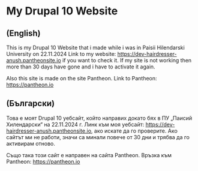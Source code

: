 # My Drupal 10 Website

## (English)
This is my Drupal 10 Website that i made while i was in Paisii Hilendarski University on 22.11.2024
Link to my website: https://dev-hairdresser-anush.pantheonsite.io if you want to check it.
If my site is not working then more than 30 days have gone and i have to activate it again.

Also this site is made on the site Pantheon.
Link to Pantheon: https://pantheon.io

## (Български)

Това е моят Drupal 10 уебсайт, който направих докато бях в ПУ „Паисий Хилендарски“ на 22.11.2024 г.
Линк към моя уебсайт: https://dev-hairdresser-anush.pantheonsite.io, ако искате да го проверите.
Ако сайтът ми не работи, значи са минали повече от 30 дни и трябва да го активирам отново.

Също така този сайт е направен на сайта Pantheon.
Връзка към Pantheon: https://pantheon.io
